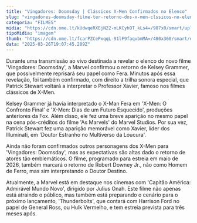 ```yaml
---
title: "Vingadores: Doomsday | Clássicos X-Men Confirmados no Elenco"
slug: "vingadores-doomsday-filme-ter-retorno-dos-x-men-clssicos-no-elenco"
categoria: "FILMES"
midia: "https://cdn.ome.lt/kUdwqeRXEjN22-mLKCyhOT_kLs4=/987x0/smart/uploads/conteudo/fotos/Untitled_design_51.png"
tipoMidia: "imagem"
thumb: "https://cdn.ome.lt/fcarPZCePxqqL-91lF9faqvbmMA=/480x360/smart/extras/conteudos/01_7GsxFrJ.jpg"
data: "2025-03-26T19:07:45.209Z"
---
```


Durante uma transmissão ao vivo destinada a revelar o elenco do novo filme 'Vingadores: Doomsday', a Marvel confirmou o retorno de Kelsey Grammer, que possivelmente reprisará seu papel como Fera. Minutos após essa revelação, foi também confirmado, com direito a trilha sonora especial, que Patrick Stewart voltará a interpretar o Professor Xavier, famoso nos filmes clássicos de X-Men.

Kelsey Grammer já havia interpretado o X-Man Fera em 'X-Men: O Confronto Final' e 'X-Men: Dias de um Futuro Esquecido', produções anteriores da Fox. Além disso, ele fez uma breve aparição no mesmo papel na cena pós-créditos do filme 'As Marvels' do Marvel Studios. Por sua vez, Patrick Stewart fez uma aparição memorável como Xavier, líder dos Illuminati, em 'Doutor Estranho no Multiverso da Loucura'.

Ainda não foram confirmados outros personagens dos X-Men para 'Vingadores: Doomsday', mas as expectativas são altas dado o retorno de atores tão emblemáticos. O filme, programado para estreia em maio de 2026, também marcará o retorno de Robert Downey Jr., não como Homem de Ferro, mas sim interpretando o Doutor Destino.

Atualmente, a Marvel está em destaque nos cinemas com 'Capitão América: Admirável Mundo Novo', dirigido por Julius Onah. Este filme não apenas está atraindo o público, mas também está preparando o cenário para o próximo lançamento, 'Thunderbolts', que contará com Harrison Ford no papel de General Ross, ou Hulk Vermelho, e tem estreia prevista para três meses após.